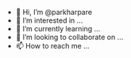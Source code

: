 - 👋 Hi, I’m @parkharpare
- 👀 I’m interested in ...
- 🌱 I’m currently learning ...
- 💞️ I’m looking to collaborate on ...
- 📫 How to reach me ...

<!---
parkharpare/parkharpare is a ✨ special ✨ repository because its `README.md` (this file) appears on your GitHub profile.
You can click the Preview link to take a look at your changes.
--->
